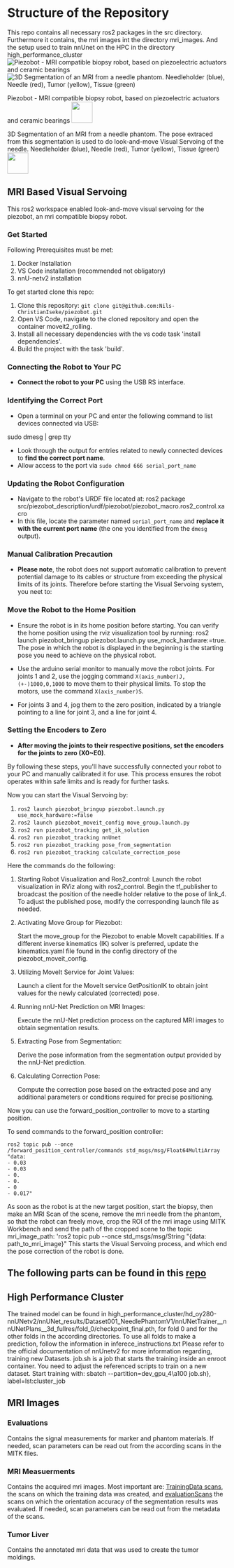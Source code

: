 
# Structure of the Repository
This repo contains all necessary ros2 packages in the src directory.
Furthermore it contains, the mri images int the directory mri_images.
And the setup used to train nnUnet on the HPC in the directory high_performance_cluster
![Piezobot - MRI compatible biopsy robot, based on piezoelectric actuators and ceramic bearings](https://github.com/Nils-ChristianIseke/piezobot-mri-compatible-biopsy-robot/assets/48475933/b23f74b0-789e-43f5-a3e9-70337cada2ed)
![3D Segmentation of an MRI from a needle phantom. Needleholder (blue), Needle (red), Tumor (yellow), Tissue (green)](https://github.com/Nils-ChristianIseke/piezobot-mri-compatible-biopsy-robot/assets/48475933/8ee418ea-ec4c-461f-a7a7-38c800fa6aad)

Piezobot - MRI compatible biopsy robot, based on piezoelectric actuators and ceramic bearings
<img src="https://github.com/Nils-ChristianIseke/piezobot-mri-compatible-biopsy-robot/assets/48475933/b23f74b0-789e-43f5-a3e9-70337cada2ed" width="48">

3D Segmentation of an MRI from a needle phantom. The pose extraced from this segmentation is used to do look-and-move Visual Servoing of the needle. Needleholder (blue), Needle (red), Tumor (yellow), Tissue (green)
<img src="https://github.com/Nils-ChristianIseke/piezobot-mri-compatible-biopsy-robot/assets/48475933/8ee418ea-ec4c-461f-a7a7-38c800fa6aad" width="48">

## MRI Based Visual Servoing 
This ros2 workspace enabled look-and-move visual servoing for the piezobot, an mri compatible biopsy
robot.

### Get Started
Following Prerequisites must be met:
1. Docker Installation
2. VS Code installation (recommended not obligatory)
3. nnU-netv2 installation

To get started clone this repo: 
1. Clone this repository: `git clone git@github.com:Nils-ChristianIseke/piezobot.git`
2. Open VS Code, navigate to the cloned repository and open the container moveit2_rolling.
3. Install all necessary dependencies with the vs code task 'install dependencies'.
4. Build the project with the task 'build'.


### Connecting the Robot to Your PC

- **Connect the robot to your PC** using the USB RS interface.

### Identifying the Correct Port

- Open a terminal on your PC and enter the following command to list devices connected via USB:

sudo dmesg | grep tty

- Look through the output for entries related to newly connected devices to **find the correct port
  name**.
- Allow access to the port via ```sudo chmod 666 serial_port_name```

### Updating the Robot Configuration

- Navigate to the robot's URDF file located at: ros2 package
src/piezobot_description/urdf/piezobot/piezobot_macro.ros2_control.xacro
- In this file, locate the parameter named `serial_port_name` and **replace it with the current port name**
 (the one you identified from the `dmesg` output).

### Manual Calibration Precaution

- **Please note**, the robot does not support automatic calibration to prevent potential damage to
  its cables or structure from exceeding the physical limits of its joints. Therefore before starting the Visual Servoing system, you neet to:

### Move the Robot to the Home Position

- Ensure the robot is in its home position before starting. You can verify the home position using the rviz
visualization tool by running: ros2 launch piezobot_bringup piezobot.launch.py
use_mock_hardware:=true.
The pose in which the robot is displayed in the beginning is the starting pose you need to achieve
on the physical robot.

- Use the arduino serial monitor to manually move the robot joints. For joints 1 and 2, use the jogging command
  `X(axis_number)J,(+-)1000,0,1000` to move them to their physical limits. To stop the motors, use the
  command `X(axis_number)S`.
- For joints 3 and 4, jog them to the zero position, indicated by a triangle pointing to a line for
  joint 3, and a line for joint 4.

### Setting the Encoders to Zero

- **After moving the joints to their respective positions, set the encoders for the joints to
  zero (X0~E0)**.

By following these steps, you'll have successfully connected your robot to your PC and manually
calibrated it for use. This process ensures the robot operates within safe limits and is ready for
further tasks.

Now you can start the Visual Servoing by:

1. `ros2 launch piezobot_bringup piezobot.launch.py use_mock_hardware:=false`
2. `ros2 launch piezobot_moveit_config move_group.launch.py`
3. `ros2 run piezobot_tracking get_ik_solution`
4. `ros2 run piezobot_tracking nnUnet` 
5. `ros2 run piezobot_tracking pose_from_segmentation`
6. `ros2 run piezobot_tracking calculate_correction_pose` 


Here the commands do the following:
1. Starting Robot Visualization and Ros2_control: Launch the robot visualization  in RViz along with ros2_control. 
    Begin the tf_publisher to broadcast the position of the needle holder relative to
    the pose of link_4. To adjust the published pose, modify the corresponding launch file as
    needed.

2. Activating Move Group for Piezobot:

    Start the move_group for the Piezobot to enable MoveIt capabilities. If a different inverse
    kinematics (IK) solver is preferred, update the kinematics.yaml file found in the config
    directory of the piezobot_moveit_config.

3. Utilizing MoveIt Service for Joint Values:

    Launch a client for the MoveIt service GetPositionIK to obtain joint values for the newly
    calculated (corrected) pose.

4. Running nnU-Net Prediction on MRI Images:

    Execute the nnU-Net prediction process on the captured MRI images to obtain segmentation
    results.

5. Extracting Pose from Segmentation:

    Derive the pose information from the segmentation output provided by the nnU-Net prediction.

6. Calculating Correction Pose:

    Compute the correction pose based on the extracted pose and any additional parameters or
    conditions required for precise positioning.


Now you can use the forward_position_controller to move to a starting position.

To send commands to the forward_position controller: 

```
ros2 topic pub --once
/forward_position_controller/commands std_msgs/msg/Float64MultiArray "data:
- 0.03
- 0.03
- 0.
- 0.
- 0
- 0.017"
```

As soon as the robot is at the new target position, start the biopsy, then make an MRI Scan of the scene,
remove the mri needle from the phantom, so that the robot can freely move,
crop the ROI of the mri image using MITK Workbench and send the path of the cropped scene
to the topic mri_image_path:
'ros2 topic pub  --once std_msgs/msg/String "{data: path_to_mri_image}"
This starts the Visual Servoing process, and which end the pose correction of the robot is done.

## The following parts can be found in this [repo](https://github.com/Nils-ChristianIseke/piezobot_mri)

## High Performance Cluster
The trained model can be found in high_performance_cluster/hd_oy280-nnUNetv2/nnUNet_results/Dataset001_NeedlePhantomV1/nnUNetTrainer__nnUNetPlans__3d_fullres/fold_0/checkpoint_final.pth,
for fold 0 and for the other folds in the according directories.
To use all folds to make a prediction, follow the information in inferece_instructions.txt
Please refer to the official documentation of nnUnetv2 for more information regarding, training new 
Datasets.
job.sh is a job that starts the training inside an enroot container. You need to adjust the referenced 
scripts to train on a new dataset.
Start training  with: sbatch --partition=dev_gpu_4\a100 job.sh}, label=lst:cluster_job

## MRI Images
### Evaluations
Contains the signal measurements for marker and phantom materials. If needed,
scan parameters can be read out from the according scans in the MITK files.
### MRI Measuerments 
Contains the acquired mri images.
Most important are: [TrainingData scans](mri_images/MRI_Measuerments/MRT_AREA_16_10/MRI_16_10/TEST_ROBOTER_23_10_05-14_29_28-DST-1_3_12_2_1107_5_2_18_141978/SEQUENCE_REGION_SIEMENS_SEQUENCES_20231016_132459_652000/WithNeedle), the scans on which the training
data was created, and [evaluationScans](mri_images/MRI_Measuerments/MRT_AREA_Evaluation_31_10) the scans on which
the orientation accuracy of the segmentation results was evaluated.
 If needed,
scan parameters can be read out from the metadata of the scans.
### Tumor Liver
Contains the annotated mri data that was used to create the tumor moldings.
